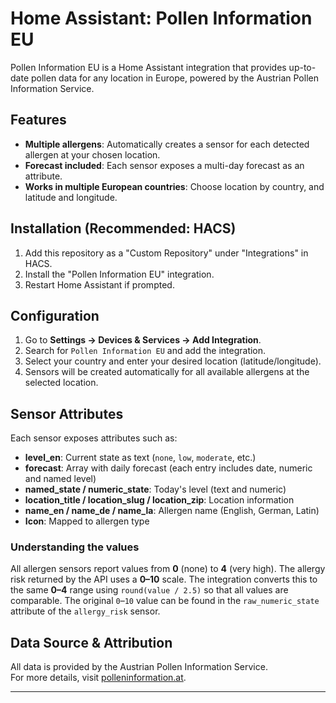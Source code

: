 # Home Assistant: Pollen Information EU

Pollen Information EU is a Home Assistant integration that provides up-to-date pollen data for any location in Europe, powered by the Austrian Pollen Information Service.

## Features

- **Multiple allergens**: Automatically creates a sensor for each detected allergen at your chosen location.
- **Forecast included**: Each sensor exposes a multi-day forecast as an attribute.
- **Works in multiple European countries**: Choose location by country, and latitude and longitude.

## Installation (Recommended: HACS)

1. Add this repository as a "Custom Repository" under "Integrations" in HACS.
2. Install the "Pollen Information EU" integration.
3. Restart Home Assistant if prompted.

## Configuration

1. Go to **Settings → Devices & Services → Add Integration**.
2. Search for `Pollen Information EU` and add the integration.
3. Select your country and enter your desired location (latitude/longitude).
4. Sensors will be created automatically for all available allergens at the selected location.

## Sensor Attributes

Each sensor exposes attributes such as:

- **level_en**: Current state as text (`none`, `low`, `moderate`, etc.)
- **forecast**: Array with daily forecast (each entry includes date, numeric and named level)
- **named_state / numeric_state**: Today's level (text and numeric)
- **location_title / location_slug / location_zip**: Location information
- **name_en / name_de / name_la**: Allergen name (English, German, Latin)
- **Icon**: Mapped to allergen type

### Understanding the values

All allergen sensors report values from **0** (none) to **4** (very high).
The allergy risk returned by the API uses a **0–10** scale. The integration
converts this to the same **0–4** range using `round(value / 2.5)` so that
all values are comparable.
The original `0`–`10` value can be found in the `raw_numeric_state` attribute
of the `allergy_risk` sensor.

## Data Source & Attribution

All data is provided by the Austrian Pollen Information Service.  
For more details, visit [polleninformation.at](https://www.polleninformation.at/).

---
